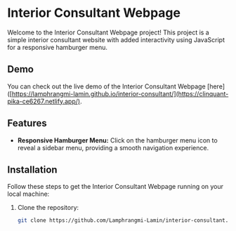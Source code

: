 # Interior Consultant Webpage

Welcome to the Interior Consultant Webpage project! This project is a simple interior consultant website with added interactivity using JavaScript for a responsive hamburger menu.

## Demo

You can check out the live demo of the Interior Consultant Webpage [here]([https://lamphrangmi-lamin.github.io/interior-consultant/](https://clinquant-pika-ce6267.netlify.app/).

## Features

- **Responsive Hamburger Menu:** Click on the hamburger menu icon to reveal a sidebar menu, providing a smooth navigation experience.

## Installation

Follow these steps to get the Interior Consultant Webpage running on your local machine:

1. Clone the repository:

   ```bash
   git clone https://github.com/Lamphrangmi-Lamin/interior-consultant.git
